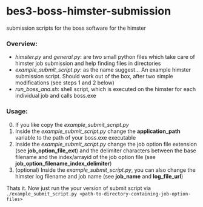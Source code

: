 # bes3-boss-himster-submission
submission scripts for the boss software for the himster

### Overview:
- *himster.py* and *general.py*: are two small python files which take care of himster job submission and help finding files in directories
- *example_submit_script.py*: as the name suggest... An example himster submission script. Should work out of the box, after two simple modifications (see steps 1 and 2 below)
- *run_boss_ana.sh*: shell script, which is executed on the himster for each individual job and calls boss.exe

### Usage:
0. If you like copy the *example_submit_script.py*
1. Inside the *example_submit_script.py* change the **application_path** variable to the path of your boss.exe executable
2. Inside the *example_submit_script.py* change the job option file extension (see **job_option_file_ext**) and the delimiter characters between the base filename and the index/arrayid of the job option file (see **job_option_filename_index_delimiter**)
3. (optional) Inside the *example_submit_script.py*, you can also change the himster log filename and job name (see **job_name** and **log_file_url**)

Thats it. Now just run the your version of submit script via 
`./example_submit_script.py <path-to-directory-containing-job-option-files>`

